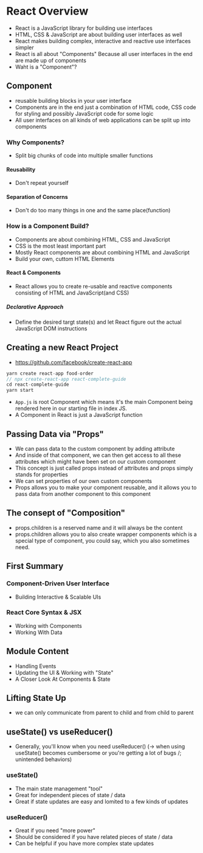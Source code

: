# React Overview
- React is a JavaScript library for building use interfaces
- HTML, CSS & JavaScript are about building user interfaces as well
- React makes building complex, interactive and reactive use interfaces simpler
- React is all about "Components" Because all user interfaces in the end are made up of components
- Waht is a "Component"?

## Component
- reusable building blocks in your user interface
- Components are in the end just a combination of HTML code, CSS code for styling and possibly JavaScript code for some logic
- All user interfaces on all kinds of web applications can be split up into components

### Why Components?
- Split big chunks of code into multiple smaller functions
#### Reusability
- Don't repeat yourself
#### Separation of Concerns
- Don't do too many things in one and the same place(function)

### How is a Component Build?
- Components are about combining HTML, CSS and JavaScript
- CSS is the most least important part
- Mostly React components are about combining HTML and JavaScript
- Build your own, cuttom HTML Elements
#### React & Components
- React allows you to create re-usable and reactive components consisting of HTML and JavaScript(and CSS)
##### Declarative Approach
- Define the desired targt state(s) and let React figure out the actual JavaScript DOM instructions

## Creating a new React Project
- https://github.com/facebook/create-react-app
```js
yarn create react-app food-order
// npx create-react-app react-complete-guide
cd react-complete-guide
yarn start
```
- `App.js` is root Component which means it's the main Component being rendered here in our starting file in index JS.
- A Component in React is just a JavaScript function

## Passing Data via "Props"
- We can pass data to the custom component by adding attribute
- And inside of that component, we can then get access to all these attributes which might have been set on our custom component
- This concept is just called props instead of attributes and props simply stands for properties
- We can set properties of our own custom components
- Props allows you to make your component reusable, and it allows you to pass data from another component to this component

## The consept of "Composition"
- props.children is a reserved name and it will always be the content
- props.children allows you to also create wrapper components which is a special type of component, you could say, which you also sometimes need.

## First Summary
### Component-Driven User Interface
- Building Interactive & Scalable UIs
### React Core Syntax & JSX
- Working with Components
- Working With Data

## Module Content
- Handling Events
- Updating the UI & Working with "State"
- A Closer Look At Components & State

## Lifting State Up
- we can only communicate from parent to child and from child to parent

## useState() vs useReducer()
- Generally, you'll know when you need useReducer() (-> when using useState() becomes cumbersome or you're getting a lot of bugs /; unintended behaviors)

### useState()
- The main state management "tool"
- Great for independent pieces of state / data
- Great if state updates are easy and lomited to a few kinds of updates

### useReducer()
- Great if you need "more power"
- Should be considered if you have related pieces of state / data
- Can be helpful if you have more complex state updates